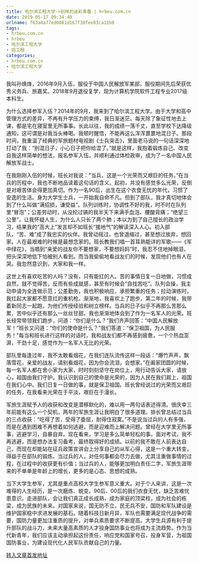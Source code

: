 ```yaml
---
title: 哈尔滨工程大学->别样的迷彩青春 | hrbeu.com.cn
date: 2019-05-17 09:34:40
urlname: f63a4a77ed0881d167f30fee03ca11b8
tags: 
- hrbeu.com.cn
- hrbeu
- 哈尔滨工程大学
- 哈工程
categories:
- hrbeu.com.cn
- 哈尔滨工程大学
---
```



我叫孙焕烽，2016年9月入伍，服役于中国人民解放军某部，服役期间先后荣获优秀义务兵、旅嘉奖。2018年9月退役复学，现为计算机学院软件工程专业2017级本科生。

为什么选择参军入伍？2014年的9月，我来到了哈尔滨工程大学。由于大学和高中管理方式的差异，不再有升学压力的束缚，我日渐迷茫。每天除了象征性地去上课，都是宅在寝室里无所事事。长此以往，我的成绩一落千丈，直至学校下达降级通知，这可谓是对我当头棒喝。我顿时醒悟，不能再这么浑浑噩噩地混日子。那段时间，我重温了经典的军旅题材电视剧《士兵突击》，里面老马说的一句话深深地打动了我：“别混日子，小心日子把你给混了。”就是这样，我抱着锻炼自己、改变自我这样简单的想法，报名参军入伍，并顺利通过体检政审，成为了一名中国人民解放军战士。

在我刚刚入伍的时候，班长对我说：“当兵，这是一个光荣而又艰巨的任务。”在当兵的历程中，我也不断地品读着这句话的含义。起初，并没有感觉多么光荣，反倒是对艰苦体会得更加真切。作为一名90后，出生在这个衣食无忧的年代，习惯了安逸的生活。身为大学生士兵，一开始我自命不凡。但到了部队，我才真切地体会到了什么叫做“满招损，谦受益”。队列训练时，协调性不好的我，时不时在队列里“冒泡”；公差劳动时，从没抡过镐的我半天下来满手血泡、腰酸背痛；“绝望三公里”，让我怀疑人生，为什么人只长了两个肺；本以为到了自己擅长的政治学习，结果我的“高大上”发言却不如班长“接地气”的解读深入人心。初入部队，“苦、难”成了我忠实的伙伴。我曾动摇过，也曾退缩过，甚至想过放弃，想回家。人在最艰难的时候是最想念家的。班长教我们唱一首耳熟能详的军歌——《军中绿花》，当唱到“亲爱的战友你不要想家，不要想妈妈”时，我忍不住地掉眼泪，把头深深地低下怕被别人看到。而当我偷偷地看战友们的时候，发现他们也有人在哭。我忽然意识到，大家和我一样。

这世上有喜欢吃苦的人吗？没有，只有能扛的人。苦的事情日复一日地做，习惯成自然，就不觉得苦，反而有些成就感，甚至有时候会“自找苦吃”。队列会操，我主动申请为全连做示范；公差勤务，我也积极响应，承担繁重的任务；拉动演练时，我扛起大家都不愿意扛的重机枪。渐渐地，我喜欢上了跑步，第二年的时候，我带着新同志一起跑，为他们传授经验和树立榜样。当兵的日子似乎不再那么苦那么累，苦中似乎还有那么一丝丝甘甜。我也渐渐地体会到了作为一名军人的光荣。班长经常带领我们跑步，问道：“你们是什么？”我们齐声回答：“中国人民解放军！”班长又问道：“你们的使命是什么？”我们答道：“保卫祖国，为人民服务！”每当和班长进行这样的对话时，我和战友们都不再感到疲惫，一个个热血澎湃，干劲十足，感觉作为一名军人无比的光荣。

部队里每逢过年，我不太敢看烟花，在我们连队流传这样一段话：“爆竹声声，飘落雪花，亲爱的战友，请别看烟花，因为你会流泪，会想家。”在阖家团圆的时候，每一名军人都在舍小家为大家，时时刻刻坚守在岗位上，用行动告诉大家，请放心，祖国由我们守护。我认识到自己的使命是光荣的，因为人民在我们肩上，祖国在我们心中。我们日复一日做的事，就是保卫祖国。班长曾经说过的光荣而又艰巨的任务，在我看来光荣在于平淡，艰巨在于漫长。

军旅生涯赋予人的收获和改变是潜移默化的，难以用一两句话表述得清。很庆幸三年前能有这么一个契机，两年的军旅生涯让我明白了很多道理。排长曾总结过当兵的三点收获：“吃得了苦，受得了委屈，耐得住寂寞。”不是说当过兵的人有多强，而是在遇到困难不再想着如何逃避，而是迎难而上解决问题。曾经在大学里无所事事，逃避学习，自暴自弃。现在看来，学习是多么简单轻松的事。面对考试，我不再逃避，而是想办法复习备考，最终取得好的成绩。以前的我不敢在人前表达自己，而现在却能站在征兵政策宣讲会上分享自己的从军心得，这是一个重大转变，得益于在部队的锻炼。当过兵的人，对任何事都会尽力去做，尤其注重做事情的过程，在过程中的收获更有价值；当过兵的人，能够更加明白责任二字，军旅生涯带来的不单单是年龄上的增长，更多的是心态、思想的成熟。

当下大学生参军，尤其是重点高校大学生参军意义重大。对于个人来讲，这是一次难得的人生经历，是一次磨炼、蜕变。90后、00后的我们衣食无忧，缺乏苦难忧患意识。走进部队，会让我们真正成长成熟，成为家庭的顶梁柱，成为社会的栋梁，成为民族的未来。对国家来说，国无防不立，民无兵不安，国防和军队建设是维护国家稳中求进发展的基石。随着科技日新月异，军队也需要满足现代战争的需要，国防力量更加注重质的提升，对单兵素质要求不断提高。大学生兵源有利于提升部队的战斗力，未来大量高素质的人才投身国防事业也将成为主流趋势。作为当代新青年，我们应该主动承担起这份责任，响应党和国家号召，投身军营，为祖国国防事业，为建设现代化人民军队贡献自己的力量。





[转入文章首发地址](http://gongxue.cn/news/2019/201905/news_195455.html)